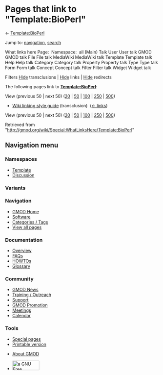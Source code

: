 <div id="mw-page-base" class="noprint">

</div>

<div id="mw-head-base" class="noprint">

</div>

<div id="content" class="mw-body" role="main">

<span id="top"></span>

<div id="mw-js-message" style="display:none;">

</div>



# <span dir="auto">Pages that link to "Template:BioPerl"</span>

<div id="bodyContent">

<div id="contentSub">

← [Template:BioPerl](/wiki/Template:BioPerl "Template:BioPerl")

</div>

<div id="jump-to-nav" class="mw-jump">

Jump to: [navigation](#mw-navigation), [search](#p-search)

</div>

<div id="mw-content-text">

What links here Page:  Namespace:  all (Main) Talk User User talk GMOD
GMOD talk File File talk MediaWiki MediaWiki talk Template Template talk
Help Help talk Category Category talk Property Property talk Type Type
talk Form Form talk Concept Concept talk Filter Filter talk Widget
Widget talk

Filters
[Hide](/mediawiki/index.php?title=Special:WhatLinksHere/Template:BioPerl&hidetrans=1 "Special:WhatLinksHere/Template:BioPerl")
transclusions \|
[Hide](/mediawiki/index.php?title=Special:WhatLinksHere/Template:BioPerl&hidelinks=1 "Special:WhatLinksHere/Template:BioPerl")
links \|
[Hide](/mediawiki/index.php?title=Special:WhatLinksHere/Template:BioPerl&hideredirs=1 "Special:WhatLinksHere/Template:BioPerl")
redirects

The following pages link to
**[Template:BioPerl](/wiki/Template:BioPerl "Template:BioPerl")**:

View (previous 50 \| next 50)
([20](/mediawiki/index.php?title=Special:WhatLinksHere/Template:BioPerl&limit=20 "Special:WhatLinksHere/Template:BioPerl")
\|
[50](/mediawiki/index.php?title=Special:WhatLinksHere/Template:BioPerl&limit=50 "Special:WhatLinksHere/Template:BioPerl")
\|
[100](/mediawiki/index.php?title=Special:WhatLinksHere/Template:BioPerl&limit=100 "Special:WhatLinksHere/Template:BioPerl")
\|
[250](/mediawiki/index.php?title=Special:WhatLinksHere/Template:BioPerl&limit=250 "Special:WhatLinksHere/Template:BioPerl")
\|
[500](/mediawiki/index.php?title=Special:WhatLinksHere/Template:BioPerl&limit=500 "Special:WhatLinksHere/Template:BioPerl"))

- [Wiki linking style
  guide](/wiki/Wiki_linking_style_guide "Wiki linking style guide")
  (transclusion) ‎ <span class="mw-whatlinkshere-tools">([←
  links](/mediawiki/index.php?title=Special:WhatLinksHere&target=Wiki+linking+style+guide "Special:WhatLinksHere"))</span>

View (previous 50 \| next 50)
([20](/mediawiki/index.php?title=Special:WhatLinksHere/Template:BioPerl&limit=20 "Special:WhatLinksHere/Template:BioPerl")
\|
[50](/mediawiki/index.php?title=Special:WhatLinksHere/Template:BioPerl&limit=50 "Special:WhatLinksHere/Template:BioPerl")
\|
[100](/mediawiki/index.php?title=Special:WhatLinksHere/Template:BioPerl&limit=100 "Special:WhatLinksHere/Template:BioPerl")
\|
[250](/mediawiki/index.php?title=Special:WhatLinksHere/Template:BioPerl&limit=250 "Special:WhatLinksHere/Template:BioPerl")
\|
[500](/mediawiki/index.php?title=Special:WhatLinksHere/Template:BioPerl&limit=500 "Special:WhatLinksHere/Template:BioPerl"))

</div>

<div class="printfooter">

Retrieved from
"<http://gmod.org/wiki/Special:WhatLinksHere/Template:BioPerl>"

</div>

<div id="catlinks" class="catlinks catlinks-allhidden">

</div>

<div class="visualClear">

</div>

</div>

</div>

<div id="mw-navigation">

## Navigation menu

<div id="mw-head">



<div id="left-navigation">

<div id="p-namespaces" class="vectorTabs" role="navigation"
aria-labelledby="p-namespaces-label">

### Namespaces

- <span id="ca-nstab-template"><a href="/wiki/Template:BioPerl" accesskey="c"
  title="View the template [c]">Template</a></span>
- <span id="ca-talk"><a
  href="/mediawiki/index.php?title=Template_talk:BioPerl&amp;action=edit&amp;redlink=1"
  accesskey="t"
  title="Discussion about the content page [t]">Discussion</a></span>

</div>

<div id="p-variants" class="vectorMenu emptyPortlet" role="navigation"
aria-labelledby="p-variants-label">

### 

### Variants[](#)

<div class="menu">

</div>

</div>

</div>

<div id="right-navigation">





</div>



</div>

</div>

</div>

<div id="mw-panel">

<div id="p-logo" role="banner">

<a href="/wiki/Main_Page"
style="background-image: url(http://gmod.org/images/GMOD-cogs.png);"
title="Visit the main page"></a>

</div>

<div id="p-Navigation" class="portal" role="navigation"
aria-labelledby="p-Navigation-label">

### Navigation

<div class="body">

- <span id="n-GMOD-Home">[GMOD Home](/wiki/Main_Page)</span>
- <span id="n-Software">[Software](/wiki/GMOD_Components)</span>
- <span id="n-Categories-.2F-Tags">[Categories /
  Tags](/wiki/Categories)</span>
- <span id="n-View-all-pages">[View all
  pages](/wiki/Special:AllPages)</span>

</div>

</div>

<div id="p-Documentation" class="portal" role="navigation"
aria-labelledby="p-Documentation-label">

### Documentation

<div class="body">

- <span id="n-Overview">[Overview](/wiki/Overview)</span>
- <span id="n-FAQs">[FAQs](/wiki/Category:FAQ)</span>
- <span id="n-HOWTOs">[HOWTOs](/wiki/Category:HOWTO)</span>
- <span id="n-Glossary">[Glossary](/wiki/Glossary)</span>

</div>

</div>

<div id="p-Community" class="portal" role="navigation"
aria-labelledby="p-Community-label">

### Community

<div class="body">

- <span id="n-GMOD-News">[GMOD News](/wiki/GMOD_News)</span>
- <span id="n-Training-.2F-Outreach">[Training /
  Outreach](/wiki/Training_and_Outreach)</span>
- <span id="n-Support">[Support](/wiki/Support)</span>
- <span id="n-GMOD-Promotion">[GMOD
  Promotion](/wiki/GMOD_Promotion)</span>
- <span id="n-Meetings">[Meetings](/wiki/Meetings)</span>
- <span id="n-Calendar">[Calendar](/wiki/Calendar)</span>

</div>

</div>

<div id="p-tb" class="portal" role="navigation"
aria-labelledby="p-tb-label">

### Tools

<div class="body">

- <span id="t-specialpages"><a href="/wiki/Special:SpecialPages" accesskey="q"
  title="A list of all special pages [q]">Special pages</a></span>
- <span id="t-print"><a
  href="/mediawiki/index.php?title=Special:WhatLinksHere/Template:BioPerl&amp;printable=yes"
  rel="alternate" accesskey="p"
  title="Printable version of this page [p]">Printable version</a></span>

</div>

</div>

</div>

</div>

<div id="footer" role="contentinfo">

- <span id="footer-places-about">[About
  GMOD](/wiki/GMOD:About "GMOD:About")</span>

<!-- -->

- <span id="footer-copyrightico">[<img src="http://www.gnu.org/graphics/gfdl-logo-small.png" width="88"
  height="31" alt="a GNU Free Documentation License" />](http://www.gnu.org/licenses/fdl-1.3.html)</span>


<div style="clear:both">

</div>

</div>
